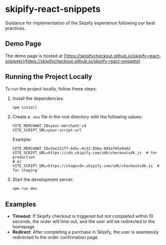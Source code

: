 # skipify-react-snippets
Guidance for implementation of the Skipify experience following our best practices.

## Demo Page

The demo page is hosted at [https://skipifycheckout.github.io/skipify-react-snippets](https://skipifycheckout.github.io/skipify-react-snippets)

## Running the Project Locally

To run the project locally, follow these steps:

1. Install the dependencies:
    ```bash
    npm install
    ```

2. Create a `.env` file in the root directory with the following values:
    ```properties
    VITE_MERCHANT_ID=your-merchant-id
    VITE_SCRIPT_URL=your-script-url
    ```

    Example:
    ```properties
    VITE_MERCHANT_ID=2ee311f7-645c-4c32-856a-891ef65e9a62
    VITE_SCRIPT_URL=https://cdn.skipify.com/sdk/checkoutsdk.js  # for production
    # or
    VITE_SCRIPT_URL=https://stagecdn.skipify.com/sdk/checkoutsdk.js  # for staging
    ```

3. Start the development server:
    ```bash
    npm run dev
    ```

## Examples

- **Timeout**: If Skipify checkout is triggered but not completed within 10 seconds, the order will time out, and the user will be redirected to the homepage
- **Redirect**: After completing a purchase in Skipify, the user is seamlessly redirected to the order confirmation page.

